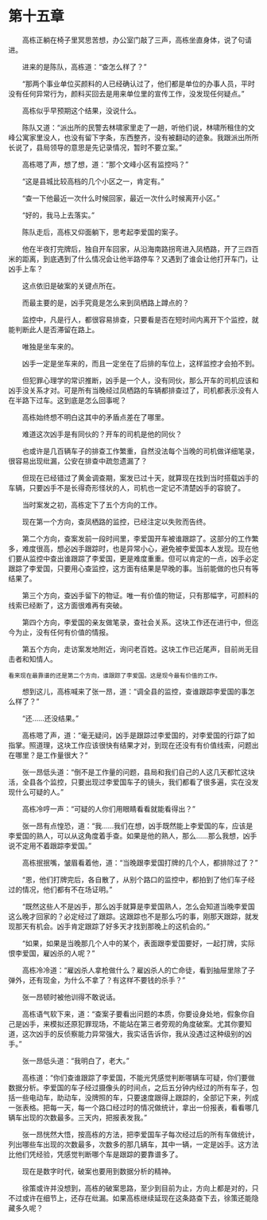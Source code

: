 #	第十五章

　　高栋正躺在椅子里冥思苦想，办公室门敲了三声，高栋坐直身体，说了句请进。

　　进来的是陈队，高栋道：“查怎么样了？”

　　“那两个事业单位买颜料的人已经确认过了，他们都是单位的办事人员，平时没有任何异常行为，颜料买回去是用来单位里的宣传工作，没发现任何疑点。”

　　高栋似乎早预期这个结果，没说什么。

　　陈队又道：“派出所的民警去林啸家里走了一趟，听他们说，林啸所租住的文峰公寓家里没人，也没有留下字条，东西整齐，没有被翻动的迹象。我跟派出所所长说了，县局领导的意思是先记录情况，暂时不要立案。”

　　高栋嗯了声，想了想，道：“那个文峰小区有监控吗？”

　　“这是县城比较高档的几个小区之一，肯定有。”

　　“查一下他最近一次什么时候回家，最近一次什么时候离开小区。”

　　“好的，我马上去落实。”

　　陈队走后，高栋又仰面躺下，思考起李爱国的案子。

　　他在半夜打完牌后，独自开车回家，从沿海南路拐弯进入凤栖路，开了三四百米的距离，到底遇到了什么情况会让他半路停车？又遇到了谁会让他打开车门，让凶手上车？

　　这点依旧是破案的关键点所在。

　　而最主要的是，凶手究竟是怎么来到凤栖路上蹲点的？

　　监控中，凡是行人，都很容易排查，只要看是否在短时间内离开下个监控，就能判断此人是否滞留在路上。

　　唯独是坐车来的。

　　凶手一定是坐车来的，而且一定坐在了后排的车位上，这样监控才会拍不到。

　　但犯罪心理学的常识推断，凶手是一个人，没有同伙，那么开车的司机应该和凶手没关系才对。可是所有当晚经过凤栖路的车辆都排查过了，司机都表示没有人在半路下过车。这到底是怎么回事呢？

　　高栋始终想不明白这其中的矛盾点差在了哪里。

　　难道这次凶手是有同伙的？开车的司机是他的同伙？

　　也或许是几百辆车子的排查工作繁重，自然没法每个当晚的司机做详细笔录，很容易出现纰漏，公安在排查中疏忽遗漏了？

　　但现在已经错过了黄金调查期，案发已过十天，就算现在找到当时搭载凶手的车辆，只要凶手不是长得奇形怪状的人，司机也一定记不清楚凶手的容貌了。

　　当时案发之初，高栋定下了五个方向的工作。

　　现在第一个方向，查凤栖路的监控，已经注定以失败而告终。

　　第二个方向，查案发前一段时间里，李爱国开车被谁跟踪了。这部分的工作繁多，难度很高，想必凶手跟踪时，也是异常小心，避免被李爱国本人发现。现在他们要从监控中查出谁跟踪了李爱国，更是难度重重。但可以肯定的一点，凶手必定跟踪了李爱国，只要用心查监控，这方面有结果是早晚的事。当前能做的也只有等结果了。

　　第三个方向，查凶手留下的物证。唯一有价值的物证，只有那幅字，可颜料的线索已经断了，这方面很难再有突破。

　　第四个方向，李爱国的亲友做笔录，查社会关系。这块工作还在进行中，但迄今为止，没有任何有价值的情报。

　　第五个方向，走访案发地附近，询问老百姓。这块工作已近尾声，目前尚无目击者和知情人。

	看来现在最靠谱的还是第二个方向，谁跟踪了李爱国。这是现今最有价值的工作。

　　想到这儿，高栋喊来了张一昂，道：“调全县的监控，查谁跟踪李爱国的事怎么样了？”

　　“还……还没结果。”

　　高栋嗯了声，道：“毫无疑问，凶手是跟踪过李爱国的，对李爱国的行踪了如指掌。照道理，这块工作应该很快有结果才对，到现在还没有有价值线索，问题出在哪里？是工作量很大？”

　　张一昂低头道：“倒不是工作量的问题，县局和我们自己的人这几天都忙这块活，全县各个监控，只要出现过李爱国车子的镜头，我们都看了很多遍，实在没发现什么可疑的人。”

　　高栋冷哼一声：“可疑的人你们用眼睛看看就能看得出？”

　　张一昂有点惶恐，道：“我……我们在想，凶手既然能上李爱国的车，应该是李爱国的熟人，可以从这角度着手查。如果是他的熟人，那么……那么我想，凶手说不定用不着跟踪李爱国。”

　　高栋抿抿嘴，皱眉看着他，道：“当晚跟李爱国打牌的几个人，都排除过了？”

　　“恩，他们打牌完后，各自散了，从别个路口的监控中，都拍到了他们车子经过的情况，他们都有不在场证明。”

　　“既然这些人不是凶手，那么凶手就算是李爱国熟人，怎么会知道当晚李爱国这么晚才回家的？必定经过了跟踪。这跟踪也不是那么巧的事，刚那天跟踪，就发现那天有机会。凶手肯定跟踪了好多天才找到那晚上的这机会的。”

　　“如果，如果是当晚那几个人中的某个，表面跟李爱国要好，一起打牌，实际恨李爱国，雇凶杀的人呢？”

　　高栋冷冷道：“雇凶杀人拿枪做什么？雇凶杀人的亡命徒，看到抽屉里除了子弹外，还有现金，为什么不拿了？有这样不要钱的杀手？”

　　张一昂顿时被他训得不敢说话。

　　高栋语气软下来，道：“查案子要看出问题的本质，你要设身处地，假象你自己是凶手，来模拟还原犯罪现场，不能站在第三者旁观的角度破案。尤其你要知道，这次凶手的反侦察能力异常强大，我实话告诉你，我从没遇过这种级别的凶手。”

　　张一昂低头道：“我明白了，老大。”

　　高栋道：“你们查谁跟踪了李爱国，不能光凭感觉判断哪辆车可疑，你们要做数据分析。李爱国的车子经过摄像头的时间点，之后五分钟内经过的所有车子，包括一些电动车，助动车，没牌照的车，只要速度跟得上跟踪的，全部记下来，列成一张表格。把每一天，每一个路口经过时的情况做统计，拿出一份报表，看看哪几辆车出现的次数最多。三天内，把报表发我。”

　　张一昂恍然大悟，按高栋的方法，把李爱国车子每次经过后的所有车做统计，列出哪些车出现的次数最多，次数多的那几辆车，其中一辆，一定是凶手。这方法比他们凭经验，凭感觉判断哪个车是跟踪的要靠谱多了。

　　现在是数字时代，破案也要用到数据分析的精神。

　　徐策或许并没想到，高栋的破案思路，至少到目前为止，方向上都是对的，只不过或许在细节上，还存在纰漏。如果高栋继续延现在这条路查下去，徐策还能隐藏多久呢？


